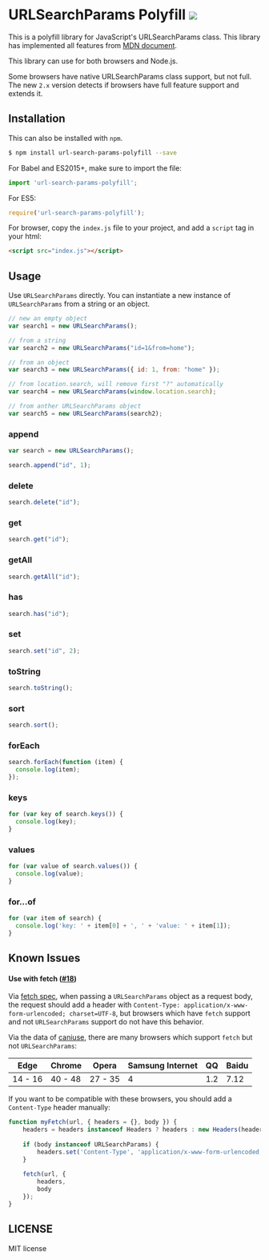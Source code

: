# URLSearchParams Polyfill  [![](https://img.shields.io/npm/v/url-search-params-polyfill.svg)](https://www.npmjs.com/package/url-search-params-polyfill)

This is a polyfill library for JavaScript's URLSearchParams class. This library has implemented all features from [MDN document](https://developer.mozilla.org/en-US/docs/Web/API/URLSearchParams).

This library can use for both browsers and Node.js.

Some browsers have native URLSearchParams class support, but not full. The new `2.x` version detects if browsers have full feature support and extends it.

## Installation

This can also be installed with `npm`.

```sh
$ npm install url-search-params-polyfill --save
```


For Babel and ES2015+, make sure to import the file:

```javascript
import 'url-search-params-polyfill';
```

For ES5:

```javascript
require('url-search-params-polyfill');
```

For browser, copy the `index.js` file to your project, and add a `script` tag in your html:

```html
<script src="index.js"></script>
```


## Usage

Use `URLSearchParams` directly. You can instantiate a new instance of `URLSearchParams` from a string or an object.

```javascript
// new an empty object
var search1 = new URLSearchParams();

// from a string
var search2 = new URLSearchParams("id=1&from=home");

// from an object
var search3 = new URLSearchParams({ id: 1, from: "home" });

// from location.search, will remove first "?" automatically
var search4 = new URLSearchParams(window.location.search);

// from anther URLSearchParams object
var search5 = new URLSearchParams(search2);
```


### append

```javascript
var search = new URLSearchParams();

search.append("id", 1);
```

### delete

```javascript
search.delete("id");
```

### get

```javascript
search.get("id");
```

### getAll

```javascript
search.getAll("id");
```

### has

```javascript
search.has("id");
```

### set 

```javascript
search.set("id", 2);
```

### toString

```javascript
search.toString();
```

### sort

```javascript
search.sort();
```

### forEach

```javascript
search.forEach(function (item) {
  console.log(item);
});
```

### keys

```javascript
for (var key of search.keys()) {
  console.log(key);
}
```

### values

```javascript
for (var value of search.values()) {
  console.log(value);
}
```

### for...of

```javascript
for (var item of search) {
  console.log('key: ' + item[0] + ', ' + 'value: ' + item[1]);
}
```

## Known Issues

#### Use with fetch ([#18](https://github.com/jerrybendy/url-search-params-polyfill/issues/18))
Via [fetch spec](https://fetch.spec.whatwg.org/#body-mixin), when passing a `URLSearchParams` object as a request body, the request should add a header with `Content-Type: application/x-www-form-urlencoded; charset=UTF-8`, but browsers which have `fetch` support and not `URLSearchParams` support do not have this behavior.

Via the data of [caniuse](https://caniuse.com/#search=fetch), there are many browsers which support `fetch` but not `URLSearchParams`:

| Edge | Chrome | Opera | Samsung Internet | QQ | Baidu |
| --- | --- | --- | --- | --- | --- |
| 14 - 16 | 40 - 48 | 27 - 35 | 4 | 1.2 | 7.12 |

If you want to be compatible with these browsers, you should add a `Content-Type` header manually:

```js
function myFetch(url, { headers = {}, body }) {
    headers = headers instanceof Headers ? headers : new Headers(headers);
    
    if (body instanceof URLSearchParams) {
        headers.set('Content-Type', 'application/x-www-form-urlencoded; charset=UTF-8');
    }
    
    fetch(url, {
        headers,
        body
    });
}
```

## LICENSE

MIT license


